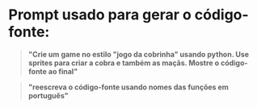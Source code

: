 # Prompt usado para gerar o código-fonte:

> **"Crie um game no estilo "jogo da cobrinha" usando python. Use sprites para criar a cobra e também as maçãs. Mostre o código-fonte ao final"**

> **"reescreva o código-fonte usando nomes das funções em português"**